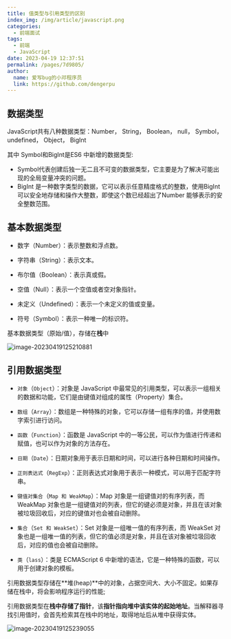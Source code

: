 ```yaml
---
title: 值类型与引用类型的区别
index_img: /img/article/javascript.png
categories: 
  - 前端面试
tags: 
  - 前端
  - JavaScript
date: 2023-04-19 12:37:51
permalink: /pages/7d9805/
author: 
  name: 爱写bug的小邓程序员
  link: https://github.com/dengerpu
---
```


## 数据类型

JavaScript共有八种数据类型：Number， String， Boolean， null， Symbol，undefined， Object， BigInt

其中 Symbol和BigInt是ES6 中新增的数据类型:

* Symbol代表创建后独一无二且不可变的数据类型，它主要是为了解决可能出现的全局变量冲突的问题。
* BigInt 是一种数字类型的数据，它可以表示任意精度格式的整数，使用BigInt可以安全地存储和操作大整数，即使这个数已经超出了Number 能够表示的安全整数范围。

## 基本数据类型

* 数字（Number）：表示整数和浮点数。

* 字符串（String）：表示文本。

* 布尔值（Boolean）：表示真或假。

* 空值（Null）：表示一个空值或者空对象指针。

* 未定义（Undefined）：表示一个未定义的值或变量。

* 符号（Symbol）：表示一种唯一的标识符。

基本数据类型（原始/值），存储在**栈**中

![image-20230419125210881](https://trpora-1300527744.cos.ap-chongqing.myqcloud.com/img/202304191252991.png)

## 引用数据类型

* `对象`（`Object`）：对象是 JavaScript 中最常见的引用类型，可以表示一组相关的数据和功能，它们是由键值对组成的属性（Property）集合。

* `数组`（`Array`）：数组是一种特殊的对象，它可以存储一组有序的值，并使用数字索引进行访问。

* `函数`（`Function`）：函数是 JavaScript 中的一等公民，可以作为值进行传递和赋值，也可以作为对象的方法存在。

* `日期`（`Date`）：日期对象用于表示日期和时间，可以进行各种日期和时间操作。

* `正则表达式`（`RegExp`）：正则表达式对象用于表示一种模式，可以用于匹配字符串。

* `键值对集合`（`Map 和 WeakMap`）：Map 对象是一组键值对的有序列表，而 WeakMap 对象也是一组键值对的列表，但它的键必须是对象，并且在该对象被垃圾回收后，对应的键值对也会被自动删除。

* `集合`（`Set 和 WeakSet`）：Set 对象是一组唯一值的有序列表，而 WeakSet 对象也是一组唯一值的列表，但它的值必须是对象，并且在该对象被垃圾回收后，对应的值也会被自动删除。

* `类`（`lass`）：类是 ECMAScript 6 中新增的语法，它是一种特殊的函数，可以用于创建对象的模板。

引用数据类型存储在**堆(heap)**中的对象，占据空间大、大小不固定。如果存储在栈中，将会影响程序运行的性能;

引用数据类型在**栈中存储了指针**，该**指针指向堆中该实体的起始地址**。当解释器寻找引用值时，会首先检索其在栈中的地址，取得地址后从堆中获得实体。

![image-20230419125239055](https://trpora-1300527744.cos.ap-chongqing.myqcloud.com/img/202304191252214.png)